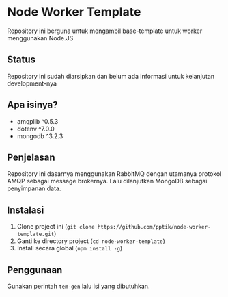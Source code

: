 # Node Worker Template

Repository ini berguna untuk mengambil base-template untuk worker menggunakan Node.JS

## Status
Repository ini sudah diarsipkan dan belum ada informasi untuk kelanjutan development-nya

## Apa isinya?

- amqplib ^0.5.3
- dotenv ^7.0.0
- mongodb ^3.2.3

## Penjelasan

Repository ini dasarnya menggunakan RabbitMQ dengan utamanya protokol AMQP sebagai message brokernya. Lalu dilanjutkan MongoDB sebagai penyimpanan data.

## Instalasi

1. Clone project ini (`git clone https://github.com/pptik/node-worker-template.git`)
2. Ganti ke directory project (`cd node-worker-template`)
3. Install secara global (`npm install -g`)

## Penggunaan

Gunakan perintah `tem-gen` lalu isi yang dibutuhkan.
